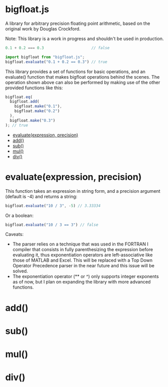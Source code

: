 # bigfloat.js
A library for arbitrary precision floating point arithmetic, based on the original work by Douglas Crockford.

Note: This library is a work in progress and shouldn't be used in production.

```javascript
0.1 + 0.2 === 0.3                     // false

import bigfloat from "bigfloat.js";
bigfloat.evaluate("0.1 + 0.2 == 0.3") // true
```

This library provides a set of functions for basic operations, and an evaluate() function that makes bigfloat operations behind the scenes. The operation shown above can also be performed by making use of the other provided functions like this:
```javascript
bigfloat.eq(
  bigfloat.add(
    bigfloat.make("0.1"),
    bigfloat.make("0.2")
  ),
  bigfloat.make("0.3")
); // true
```

- [evaluate(expression, precision)](#evaluateexpression-precision)
- [add()](#add)
- [sub()](#sub)
- [mul()](#mul)
- [div()](#div)
  
# evaluate(expression, precision)
This function takes an expression in string form, and a precision argument (default is -4) and returns a string:
```javascript
bigfloat.evaluate("10 / 3", -5) // 3.33334
```

Or a boolean:
```javascript
bigfloat.evaluate("10 / 3 == 3") // false
```

Caveats:
- The parser relies on a technique that was used in the FORTRAN I compiler that consists in fully parenthesizing the expression before evaluating it, thus exponentiation operators are left-associative like those of MATLAB and Excel. This will be replaced with a Top Down Operator Precedence parser in the near future and this issue will be solved.
-  The exponentiation operator (** or ^) only supports integer exponents as of now, but I plan on expanding the library with more advanced functions.

# add()
# sub()
# mul()
# div()
